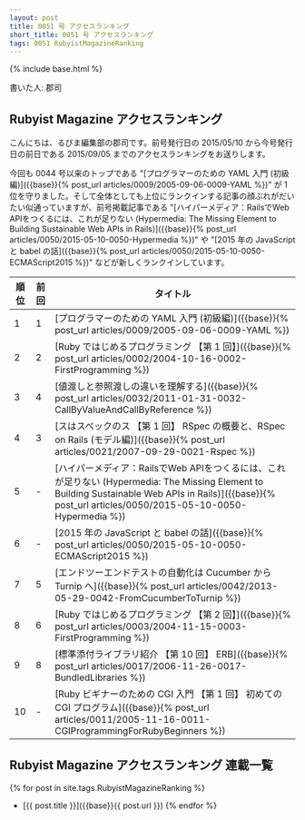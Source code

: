 ```yaml
---
layout: post
title: 0051 号 アクセスランキング
short_title: 0051 号 アクセスランキング
tags: 0051 RubyistMagazineRanking
---
```

{% include base.html %}


書いた人: 郡司

## Rubyist Magazine アクセスランキング

こんにちは、るびま編集部の郡司です。前号発行日の 2015/05/10 から今号発行日の前日である 2015/09/05 までのアクセスランキングをお送りします。

今回も 0044 号以来のトップである "[プログラマーのための YAML 入門 (初級編)]({{base}}{% post_url articles/0009/2005-09-06-0009-YAML %})" が 1 位を守りました。そして全体としても上位にランクインする記事の顔ぶれがだいたい似通っていますが、前号掲載記事である "[ハイパーメディア：RailsでWeb APIをつくるには、これが足りない (Hypermedia: The Missing Element to Building Sustainable Web APIs in Rails)]({{base}}{% post_url articles/0050/2015-05-10-0050-Hypermedia %})" や "[2015 年の JavaScript と babel の話]({{base}}{% post_url articles/0050/2015-05-10-0050-ECMAScript2015 %})" などが新しくランクインしています。

| 順位| 前回| タイトル|
|---|---|---|
| 1| 1| [プログラマーのための YAML 入門 (初級編)]({{base}}{% post_url articles/0009/2005-09-06-0009-YAML %})|
| 2| 2| [Ruby ではじめるプログラミング 【第 1 回】]({{base}}{% post_url articles/0002/2004-10-16-0002-FirstProgramming %})|
| 3| 4| [値渡しと参照渡しの違いを理解する]({{base}}{% post_url articles/0032/2011-01-31-0032-CallByValueAndCallByReference %})|
| 4| 3| [スはスペックのス 【第 1 回】 RSpec の概要と、RSpec on Rails (モデル編)]({{base}}{% post_url articles/0021/2007-09-29-0021-Rspec %})|
| 5| -| [ハイパーメディア：RailsでWeb APIをつくるには、これが足りない (Hypermedia: The Missing Element to Building Sustainable Web APIs in Rails)]({{base}}{% post_url articles/0050/2015-05-10-0050-Hypermedia %})|
| 6| -| [2015 年の JavaScript と babel の話]({{base}}{% post_url articles/0050/2015-05-10-0050-ECMAScript2015 %})|
| 7| 5| [エンドツーエンドテストの自動化は Cucumber から Turnip へ]({{base}}{% post_url articles/0042/2013-05-29-0042-FromCucumberToTurnip %})|
| 8| 6| [Ruby ではじめるプログラミング 【第 2 回】]({{base}}{% post_url articles/0003/2004-11-15-0003-FirstProgramming %})|
| 9| 8| [標準添付ライブラリ紹介 【第 10 回】 ERB]({{base}}{% post_url articles/0017/2006-11-26-0017-BundledLibraries %})|
| 10| -| [Ruby ビギナーのための CGI 入門 【第 1 回】 初めての CGI プログラム]({{base}}{% post_url articles/0011/2005-11-16-0011-CGIProgrammingForRubyBeginners %})|


## Rubyist Magazine アクセスランキング 連載一覧

{% for post in site.tags.RubyistMagazineRanking %}
  - [{{ post.title }}]({{base}}{{ post.url }})
{% endfor %}


